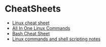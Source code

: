 # CheatSheets

- [Linux cheat sheet](https://reconshell.com/linux-cheat-sheet/)
- [All In One Linux Commands](https://reconshell.com/all-in-one-linux-commands/)
- [Bash Cheat Sheet](https://reconshell.com/bash-cheat-sheet/)
- [Linux commands and shell scripting notes](https://reconshell.com/linux-commands-and-shell-scripting-notes/)
